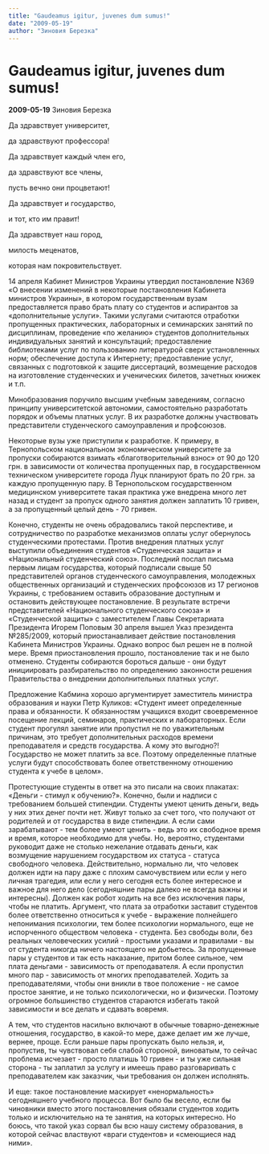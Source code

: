 ```yaml
---
title: "Gaudeamus igitur, juvenes dum sumus!"
date: "2009-05-19"
author: "Зиновия Березка"
---
```


# Gaudeamus igitur, juvenes dum sumus!

**2009-05-19** Зиновия Березка

Да здравствует университет,

да здравствуют профессора!

Да здравствует каждый член его,

да здравствуют все члены,

пусть вечно они процветают!

Да здравствует и государство,

и тот, кто им правит!

Да здравствует наш город,

милость меценатов,

которая нам покровительствует.

14 апреля Кабинет Министров Украины утвердил постановление N369 «О внесении изменений в некоторые постановления Кабинета министров Украины», в котором государственным вузам предоставляется право брать плату со студентов и аспирантов за «дополнительные услуги». Такими услугами считаются отработки пропущенных практических, лабораторных и семинарских занятий по дисциплинам, проведение «по желанию» студентов дополнительных индивидуальных занятий и консультаций; предоставление библиотеками услуг по пользованию литературой сверх установленных норм; обеспечение доступа к Интернету; предоставление услуг, связанных с подготовкой к защите диссертаций, возмещение расходов на изготовление студенческих и ученических билетов, зачетных книжек и т.п.

Минобразования поручило высшим учебным заведениям, согласно принципу университетской автономии, самостоятельно разработать порядок и объемы платных услуг. В их разработке должны участвовать представители студенческого самоуправления и профсоюзов.

Некоторые вузы уже приступили к разработке. К примеру, в Тернопольском национальном экономическом университете за пропуски собираются взимать «благотворительный взнос» от 90 до 120 грн. в зависимости от количества пропущенных пар, в государственном техническом университете города Луцк планируют брать по 20 грн. за каждую пропущенную пару. В Тернопольском государственном медицинском университете такая практика уже внедрена много лет назад и студент за пропуск одного занятия должен заплатить 10 гривен, а за пропущенный целый день - 70 гривен.

Конечно, студенты не очень обрадовались такой перспективе, и сотрудничество по разработке механизмов оплаты услуг обернулось студенческими протестами. Против внедрения платных услуг выступили объединения студентов «Студенческая защита» и «Национальный студенческий союз». Последний послал письма первым лицам государства, который подписали свыше 50 представителей органов студенческого самоуправления, молодежных общественных организаций и студенческих профсоюзов из 17 регионов Украины, с требованием оставить образование доступным и остановить действующее постановление. В результате встречи представителей «Национального студенческого союза» и «Студенческой защиты» с заместителем Главы Секретариата Президента Игорем Поповым 30 апреля вышел Указ президента №285/2009, который приостанавливает действие постановления Кабинета Министров Украины. Однако вопрос был решен не в полной мере. Время приостановления прошло, постановление так и не было отменено. Студенты собираются бороться дальше - они будут инициировать разбирательство по определению законности решения Правительства о внедрении дополнительных платных услуг.

Предложение Кабмина хорошо аргументирует заместитель министра образования и науки Петр Куликов: «Студент имеет определенные права и обязанности. К обязанностям учащихся входит своевременное посещение лекций, семинаров, практических и лабораторных. Если студент прогулял занятие или пропустил не по уважительным причинам, это требует дополнительных расходов времени преподавателя и средств государства. А кому это выгодно?! Государство не может платить за все. Поэтому определенные платные услуги будут способствовать более ответственному отношению студента к учебе в целом».

Протестующие студенты в ответ на это писали на своих плакатах: «Деньги - стимул к обучению?». Конечно, были и надписи с требованием большей стипендии. Студенты умеют ценить деньги, ведь у них этих денег почти нет. Живут только за счет того, что получают от родителей и от государства в виде стипендии. А если сами зарабатывают - тем более умеют ценить - ведь это их свободное время и время, которое необходимо для учебы. Но, вероятно, студентами руководит даже не столько нежелание отдавать деньги, как возмущение нарушением государством их статуса - статуса свободного человека. Действительно, нормально ли, что человек должен идти на пару даже с плохим самочувствием или если у него личная трагедия, или если у него сегодня есть более интересное и важное для него дело (сегодняшние пары далеко не всегда важны и интересны). Должен как робот ходить на все без исключения пары, чтобы не платить. Аргумент, что плата за отработки заставит студентов более ответственно относиться к учебе - выражение полнейшего непонимания психологии, тем более психологии нормального, еще не испорченного обществом человека - студента. Без свободы воли, без реальных человеческих усилий - простыми указами и правилами - вы от студента никогда ничего настоящего не добьетесь. За пропущенные пары у студентов и так есть наказание, притом более сильное, чем плата деньгами - зависимость от преподавателя. А если пропустил много пар - зависимость от многих преподавателей. Ходить за преподавателями, чтобы они вникли в твое положение - не самое простое занятие, и не только психологически, но и физически. Поэтому огромное большинство студентов стараются избегать такой зависимости и все делать и сдавать вовремя.

А тем, что студентов насильно включают в обычные товарно-денежные отношения, государство, в какой-то мере, даже делает им же лучше, вернее, проще. Если раньше пары пропускать было нельзя, и, пропустив, ты чувствовал себя слабой стороной, виноватым, то сейчас проблема исчезает - просто платишь 10 гривен - и ты уже сильная сторона - ты заплатил за услугу и имеешь право разговаривать с преподавателем как заказчик, чьи требования он должен исполнять.

И еще: такое постановление маскирует «ненормальность» сегодняшнего учебного процесса. Вот было бы весело, если бы чиновники вместо этого постановления обязали студентов ходить только и исключительно на те занятия, на которых интересно. Но боюсь, что такой указ сорвал бы всю нашу систему образования, в которой сейчас властвуют «враги студентов» и «смеющиеся над ними».